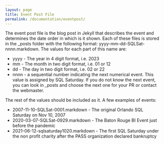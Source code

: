 ```yaml
---
layout: page
title: Event Post File
permalink: /documentation/eventpost/
---
```


The event post file is the blog post in Jekyll that describes the event and determines the date order in which is it shown. Each of these files is stored in the _posts folder with the following format: yyyy-mm-dd-SQLSat-nnnn.markdown. The values for each part of this name are:
- yyyy - The year in 4 digit format, i.e. 2023
- mm - The month in two digit format, i.e. 01 or 12
- dd - The day in two digit format, i.e. 02 or 22
- nnnn - a sequential number indicating the next numerical event. This value is assigned by SQL Saturday. If you do not know the next event, you can look in _posts and choose the next one for your PR or contact the webmaster.

The rest of the values should be included as it. A few examples of events:
- 2007-11-10-SQLSat-0001.markdown - The original Orlando SQL Saturday on Nov 10, 2007
- 2020-03-07-SQLSat-0929.markdown - The Baton Rouge BI Event just before the pandemic
- 2021-06-12-sqlsaturday1020.markdown - The first SQL Saturday under the non profit charity after the PASS organization declared bankruptcy

